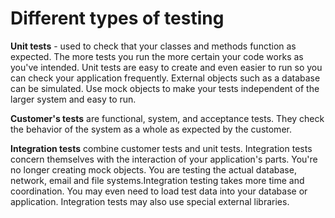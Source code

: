 # Different types of testing

**Unit tests** - used to check that your classes and methods function as expected. The more tests you run the more certain your code works as you've intended. Unit tests are easy to create and even easier to run so you can check your application frequently. External objects such as a database can be simulated. Use mock objects to make your tests independent of the larger system and easy to run.

**Customer's tests** are functional, system, and acceptance tests. They check the behavior of the system as a whole as expected by the customer.

**Integration tests** combine customer tests and unit tests. Integration tests concern themselves with the interaction of your application's parts. You're no longer creating mock objects. You are testing the actual database, network, email and file systems.Integration testing takes more time and coordination. You may even need to load test data into your database or application. Integration tests may also use special external libraries.

